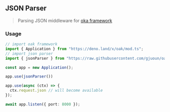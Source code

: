 ## JSON Parser

> Parsing JSON middleware for [oka framework](https://github.com/oakserver/oak)

### Usage 

```ts
// import oak framework
import { Application } from "https://deno.land/x/oak/mod.ts";
// import json parser
import { jsonParser } from "https://raw.githubusercontent.com/gjuoun/oak-json-parser/master/mod.ts"

const app = new Application();

app.use(jsonParser())

app.use(async (ctx) => {
  ctx.request.json // will become available
});

await app.listen({ port: 8000 });
```

